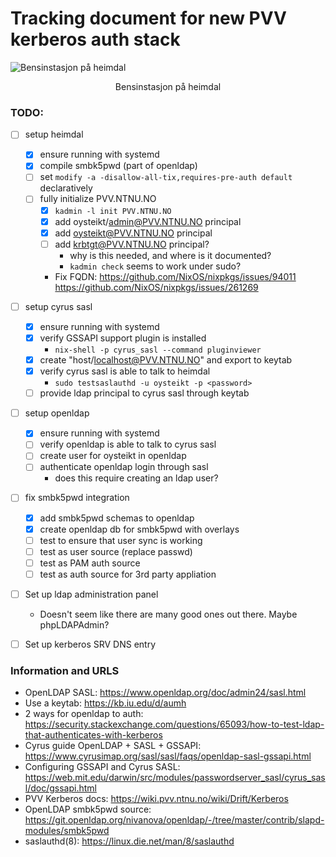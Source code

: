# Tracking document for new PVV kerberos auth stack

![Bensinstasjon på heimdal](https://bydelsnytt.no/wp-content/uploads/2022/08/esso_heimdal003.jpg)

<div align="center">
  Bensinstasjon på heimdal
</div>

### TODO:

- [ ] setup heimdal
  - [x] ensure running with systemd
  - [x] compile smbk5pwd (part of openldap)
  - [ ] set `modify -a -disallow-all-tix,requires-pre-auth default` declaratively
  - [ ] fully initialize PVV.NTNU.NO
    - [x] `kadmin -l init PVV.NTNU.NO`
    - [x] add oysteikt/admin@PVV.NTNU.NO principal
    - [x] add oysteikt@PVV.NTNU.NO principal
    - [ ] add krbtgt@PVV.NTNU.NO principal?
      - why is this needed, and where is it documented?
      - `kadmin check` seems to work under sudo?
    - Fix FQDN: https://github.com/NixOS/nixpkgs/issues/94011
                https://github.com/NixOS/nixpkgs/issues/261269

- [ ] setup cyrus sasl
  - [x] ensure running with systemd 
  - [x] verify GSSAPI support plugin is installed
    - `nix-shell -p cyrus_sasl --command pluginviewer`
  - [x] create "host/localhost@PVV.NTNU.NO" and export to keytab
  - [x] verify cyrus sasl is able to talk to heimdal
    - `sudo testsaslauthd -u oysteikt -p <password>`
  - [ ] provide ldap principal to cyrus sasl through keytab

- [ ] setup openldap
  - [x] ensure running with systemd
  - [ ] verify openldap is able to talk to cyrus sasl
  - [ ] create user for oysteikt in openldap
  - [ ] authenticate openldap login through sasl
    - does this require creating an ldap user?

- [ ] fix smbk5pwd integration
  - [x] add smbk5pwd schemas to openldap
  - [x] create openldap db for smbk5pwd with overlays
  - [ ] test to ensure that user sync is working
  - [ ] test as user source (replace passwd)
  - [ ] test as PAM auth source
  - [ ] test as auth source for 3rd party appliation

- [ ] Set up ldap administration panel
  - Doesn't seem like there are many good ones out there. Maybe phpLDAPAdmin?

- [ ] Set up kerberos SRV DNS entry

### Information and URLS

- OpenLDAP SASL: https://www.openldap.org/doc/admin24/sasl.html
- Use a keytab: https://kb.iu.edu/d/aumh
- 2 ways for openldap to auth: https://security.stackexchange.com/questions/65093/how-to-test-ldap-that-authenticates-with-kerberos
- Cyrus guide OpenLDAP + SASL + GSSAPI: https://www.cyrusimap.org/sasl/sasl/faqs/openldap-sasl-gssapi.html
- Configuring GSSAPI and Cyrus SASL: https://web.mit.edu/darwin/src/modules/passwordserver_sasl/cyrus_sasl/doc/gssapi.html
- PVV Kerberos docs: https://wiki.pvv.ntnu.no/wiki/Drift/Kerberos
- OpenLDAP smbk5pwd source: https://git.openldap.org/nivanova/openldap/-/tree/master/contrib/slapd-modules/smbk5pwd
- saslauthd(8): https://linux.die.net/man/8/saslauthd
